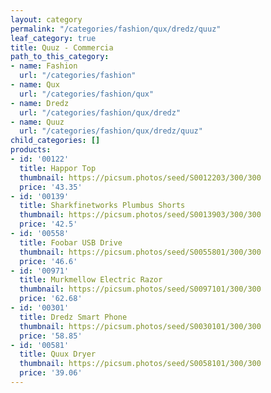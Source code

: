 ```yaml
---
layout: category
permalink: "/categories/fashion/qux/dredz/quuz"
leaf_category: true
title: Quuz - Commercia
path_to_this_category:
- name: Fashion
  url: "/categories/fashion"
- name: Qux
  url: "/categories/fashion/qux"
- name: Dredz
  url: "/categories/fashion/qux/dredz"
- name: Quuz
  url: "/categories/fashion/qux/dredz/quuz"
child_categories: []
products:
- id: '00122'
  title: Happor Top
  thumbnail: https://picsum.photos/seed/S0012203/300/300
  price: '43.35'
- id: '00139'
  title: Sharkfinetworks Plumbus Shorts
  thumbnail: https://picsum.photos/seed/S0013903/300/300
  price: '42.5'
- id: '00558'
  title: Foobar USB Drive
  thumbnail: https://picsum.photos/seed/S0055801/300/300
  price: '46.6'
- id: '00971'
  title: Murkmellow Electric Razor
  thumbnail: https://picsum.photos/seed/S0097101/300/300
  price: '62.68'
- id: '00301'
  title: Dredz Smart Phone
  thumbnail: https://picsum.photos/seed/S0030101/300/300
  price: '58.85'
- id: '00581'
  title: Quux Dryer
  thumbnail: https://picsum.photos/seed/S0058101/300/300
  price: '39.06'
---
```

